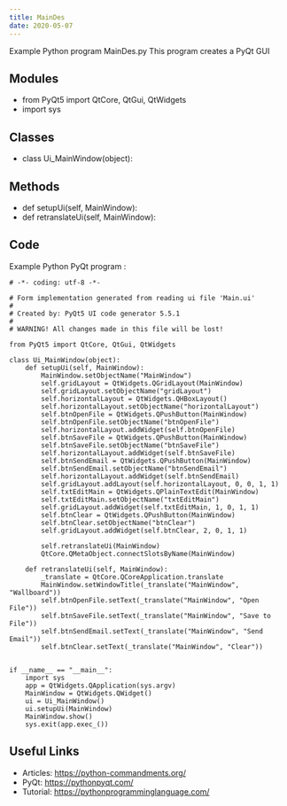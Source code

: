 ```yaml
---
title: MainDes
date: 2020-05-07
---
```

Example Python program MainDes.py
This program creates a PyQt GUI

## Modules

* from PyQt5 import QtCore, QtGui, QtWidgets
* import sys

## Classes

* class Ui_MainWindow(object):

## Methods

* def setupUi(self, MainWindow):
* def retranslateUi(self, MainWindow):

## Code

Example Python PyQt program :

    # -*- coding: utf-8 -*-
    
    # Form implementation generated from reading ui file 'Main.ui'
    #
    # Created by: PyQt5 UI code generator 5.5.1
    #
    # WARNING! All changes made in this file will be lost!
    
    from PyQt5 import QtCore, QtGui, QtWidgets
    
    class Ui_MainWindow(object):
        def setupUi(self, MainWindow):
            MainWindow.setObjectName("MainWindow")
            self.gridLayout = QtWidgets.QGridLayout(MainWindow)
            self.gridLayout.setObjectName("gridLayout")
            self.horizontalLayout = QtWidgets.QHBoxLayout()
            self.horizontalLayout.setObjectName("horizontalLayout")
            self.btnOpenFile = QtWidgets.QPushButton(MainWindow)
            self.btnOpenFile.setObjectName("btnOpenFile")
            self.horizontalLayout.addWidget(self.btnOpenFile)
            self.btnSaveFile = QtWidgets.QPushButton(MainWindow)
            self.btnSaveFile.setObjectName("btnSaveFile")
            self.horizontalLayout.addWidget(self.btnSaveFile)
            self.btnSendEmail = QtWidgets.QPushButton(MainWindow)
            self.btnSendEmail.setObjectName("btnSendEmail")
            self.horizontalLayout.addWidget(self.btnSendEmail)
            self.gridLayout.addLayout(self.horizontalLayout, 0, 0, 1, 1)
            self.txtEditMain = QtWidgets.QPlainTextEdit(MainWindow)
            self.txtEditMain.setObjectName("txtEditMain")
            self.gridLayout.addWidget(self.txtEditMain, 1, 0, 1, 1)
            self.btnClear = QtWidgets.QPushButton(MainWindow)
            self.btnClear.setObjectName("btnClear")
            self.gridLayout.addWidget(self.btnClear, 2, 0, 1, 1)
    
            self.retranslateUi(MainWindow)
            QtCore.QMetaObject.connectSlotsByName(MainWindow)
    
        def retranslateUi(self, MainWindow):
            _translate = QtCore.QCoreApplication.translate
            MainWindow.setWindowTitle(_translate("MainWindow", "Wallboard"))
            self.btnOpenFile.setText(_translate("MainWindow", "Open File"))
            self.btnSaveFile.setText(_translate("MainWindow", "Save to File"))
            self.btnSendEmail.setText(_translate("MainWindow", "Send Email"))
            self.btnClear.setText(_translate("MainWindow", "Clear"))
    
    
    if __name__ == "__main__":
        import sys
        app = QtWidgets.QApplication(sys.argv)
        MainWindow = QtWidgets.QWidget()
        ui = Ui_MainWindow()
        ui.setupUi(MainWindow)
        MainWindow.show()
        sys.exit(app.exec_())
    
    

## Useful Links

- Articles: https://python-commandments.org/
- PyQt: https://pythonpyqt.com/
- Tutorial: https://pythonprogramminglanguage.com/
